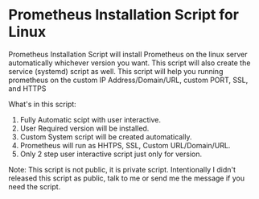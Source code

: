 # Prometheus Installation Script for Linux

Prometheus Installation Script will install Prometheus on the linux server automatically whichever version you want. This script will also create the service (systemd) script as well. This script will help you running prometheus on the custom IP Address/Domain/URL, custom PORT, SSL, and HTTPS

What's in this script:
1. Fully Automatic scipt with user interactive.
2. User Required version will be installed.
3. Custom System script will be created automatically.
4. Prometheus will run as HHTPS, SSL, Custom URL/Domain/URL.
5. Only 2 step user interactive script just only for version.

Note: This script is not public, it is private script. Intentionally I didn't released this script as public, talk to me or send me the message if you need the script.
